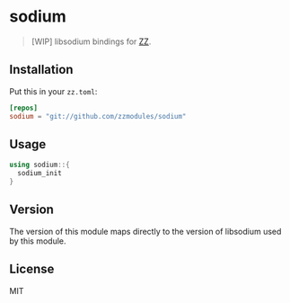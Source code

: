 sodium
======

> [WIP] libsodium bindings for [ZZ][zz].

## Installation

Put this in your `zz.toml`:

```toml
[repos]
sodium = "git://github.com/zzmodules/sodium"
```

## Usage

```c++
using sodium::{
  sodium_init
}
```


## Version

The version of this module maps directly to the version of libsodium used by
this module.

## License

MIT

[zz]: https://github.com/zetzit/zz
